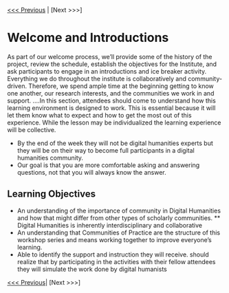 [<<< Previous](README.md) | [Next >>>]  


# Welcome and Introductions

As part of our welcome process, we’ll provide some of the history of the project, review the schedule, establish the objectives for the Institute, and ask participants to engage in an introductions and ice breaker activity. Everything we do throughout the institute is collaboratively and community-driven. Therefore, we spend ample time at the beginning getting to know one another, our research interests, and the communities we work in and support. ....In this section, attendees should come to understand how this learning environment is designed to work. This is essential because it will let them know what to expect and how to get the most out of this experience. While the lesson may be individualized the learning experience will be collective. 
* By the end of the week they will not be digital humanities experts but they will be on their way to become full participants in a digital humanities community. 
* Our goal is that you are more comfortable asking and answering questions, not that you will always know the answer. 

## Learning Objectives 
* An understanding of the importance of community in Digital Humanities and how that might differ from other types of scholarly communities.
** Digital Humanities is inherently interdisciplinary and collaborative 
* An understanding that Communities of Practice are the structure of this workshop series and means working together to improve everyone’s learning.
* Able to identify the support and instruction they will receive. should realize that by participating in the activities with their fellow attendees they will simulate the work done by digital humanists




[<<< Previous](README.md)| [Next >>>]